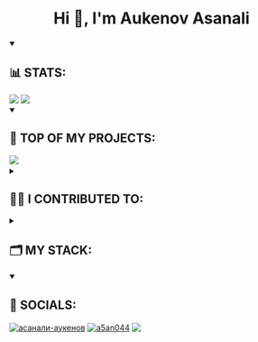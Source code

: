 <h1 align="center">Hi 👋, I'm Aukenov Asanali</h1>
<details open>
  <summary><h2>📊 STATS:</h2></summary>
  <img width=395px src="https://github-readme-stats.vercel.app/api?username=a5an&show_icons=true&theme=gotham&layout=compact"/>
  <img src="https://github-readme-stats.vercel.app/api/top-langs/?username=a5an&theme=gotham&layout=compact"/>
</details>

<details open>
  <summary><h2>💼 TOP OF MY PROJECTS:</h2></summary>
  <a href="https://github.com/a5an/BTW">
    <img width=400px src="https://github-readme-stats.vercel.app/api/pin/?username=A5an&repo=BTW&theme=gotham&show_owner=true"/>
  </a>
</details>

<details>
  <summary><h2>🤝🏻 I CONTRIBUTED TO:</h2></summary>
  <a href="https://github.com/markushha/x-desire">
    <img src="https://github-readme-stats.vercel.app/api/pin/?username=markushha&repo=x-desire&theme=gotham&show_owner=true"/>
  </a>
  <br/>
</details>

<details>
  <summary><h2>🗂 MY STACK:</h2></summary>
  <h3>⌨️ Programming and markdown languages</h3>
  <p align="left"> <a href="https://developer.android.com" target="_blank" rel="noreferrer"> <img src="https://raw.githubusercontent.com/devicons/devicon/master/icons/android/android-original-wordmark.svg" alt="android" width="40" height="40"/> </a> <a href="https://www.arduino.cc/" target="_blank" rel="noreferrer"> <img src="https://cdn.worldvectorlogo.com/logos/arduino-1.svg" alt="arduino" width="40" height="40"/> </a> <a href="https://www.w3schools.com/cpp/" target="_blank" rel="noreferrer"> <img src="https://raw.githubusercontent.com/devicons/devicon/master/icons/cplusplus/cplusplus-original.svg" alt="cplusplus" width="40" height="40"/> </a> <a href="https://www.w3schools.com/cs/" target="_blank" rel="noreferrer"> <img src="https://raw.githubusercontent.com/devicons/devicon/master/icons/csharp/csharp-original.svg" alt="csharp" width="40" height="40"/> </a> <a href="https://www.w3schools.com/css/" target="_blank" rel="noreferrer"> <img src="https://raw.githubusercontent.com/devicons/devicon/master/icons/css3/css3-original-wordmark.svg" alt="css3" width="40" height="40"/> </a> <a href="https://www.djangoproject.com/" target="_blank" rel="noreferrer"> <img src="https://cdn.worldvectorlogo.com/logos/django.svg" alt="django" width="40" height="40"/> </a> <a href="https://www.w3.org/html/" target="_blank" rel="noreferrer"> <img src="https://raw.githubusercontent.com/devicons/devicon/master/icons/html5/html5-original-wordmark.svg" alt="html5" width="40" height="40"/> </a> <a href="https://www.java.com" target="_blank" rel="noreferrer"> <img src="https://raw.githubusercontent.com/devicons/devicon/master/icons/java/java-original.svg" alt="java" width="40" height="40"/> </a> <a href="https://developer.mozilla.org/en-US/docs/Web/JavaScript" target="_blank" rel="noreferrer"> <img src="https://raw.githubusercontent.com/devicons/devicon/master/icons/javascript/javascript-original.svg" alt="javascript" width="40" height="40"/> </a> 
    <br/>
    <a href="https://kotlinlang.org" target="_blank" rel="noreferrer"> <img src="https://www.vectorlogo.zone/logos/kotlinlang/kotlinlang-icon.svg" alt="kotlin" width="40" height="40"/> </a> <a href="https://nestjs.com/" target="_blank" rel="noreferrer"> <img src="https://raw.githubusercontent.com/devicons/devicon/master/icons/nestjs/nestjs-plain.svg" alt="nestjs" width="40" height="40"/> </a> <a href="https://nextjs.org/" target="_blank" rel="noreferrer"> <img src="https://cdn.worldvectorlogo.com/logos/nextjs-2.svg" alt="nextjs" width="40" height="40"/> </a> <a href="https://www.nginx.com" target="_blank" rel="noreferrer"> <img src="https://raw.githubusercontent.com/devicons/devicon/master/icons/nginx/nginx-original.svg" alt="nginx" width="40" height="40"/> </a> <a href="https://nodejs.org" target="_blank" rel="noreferrer"> <img src="https://raw.githubusercontent.com/devicons/devicon/master/icons/nodejs/nodejs-original-wordmark.svg" alt="nodejs" width="40" height="40"/> </a> <a href="https://www.photoshop.com/en" target="_blank" rel="noreferrer"> <img src="https://raw.githubusercontent.com/devicons/devicon/master/icons/photoshop/photoshop-line.svg" alt="photoshop" width="40" height="40"/> </a> <a href="https://postman.com" target="_blank" rel="noreferrer"> <img src="https://www.vectorlogo.zone/logos/getpostman/getpostman-icon.svg" alt="postman" width="40" height="40"/> </a> <a href="https://www.python.org" target="_blank" rel="noreferrer"> <img src="https://raw.githubusercontent.com/devicons/devicon/master/icons/python/python-original.svg" alt="python" width="40" height="40"/> </a> <a href="https://www.typescriptlang.org/" target="_blank" rel="noreferrer"> <img src="https://raw.githubusercontent.com/devicons/devicon/master/icons/typescript/typescript-original.svg" alt="typescript" width="40" height="40"/> </a> </p>
  
  <h3>🛠 CI/CD tools</h3>
 <p align="left"> <a href="https://git-scm.com/" target="_blank" rel="noreferrer"> <img src="https://www.vectorlogo.zone/logos/git-scm/git-scm-icon.svg" alt="git" width="40" height="40"/> </a> <a href="https://www.docker.com/" target="_blank" rel="noreferrer"> <img src="https://raw.githubusercontent.com/devicons/devicon/master/icons/docker/docker-original-wordmark.svg" alt="docker" width="40" height="40"/> </a> </p>
  <h3>💿 Databases</h3>
<p align="left"> <a href="https://firebase.google.com/" target="_blank" rel="noreferrer"> <img src="https://www.vectorlogo.zone/logos/firebase/firebase-icon.svg" alt="firebase" width="40" height="40"/> </a> <a href="https://www.postgresql.org" target="_blank" rel="noreferrer"> <img src="https://raw.githubusercontent.com/devicons/devicon/master/icons/postgresql/postgresql-original-wordmark.svg" alt="postgresql" width="40" height="40"/> </a> <a href="https://www.sqlite.org/" target="_blank" rel="noreferrer"> <img src="https://www.vectorlogo.zone/logos/sqlite/sqlite-icon.svg" alt="sqlite" width="40" height="40"/> </a> </p>
  <h3>💻 OS</h3>
  <a href="https://www.linux.org/" target="_blank" rel="noreferrer"> <img src="https://raw.githubusercontent.com/devicons/devicon/master/icons/linux/linux-original.svg" alt="linux" width="40" height="40"/> </a>
  <a href="https://www.microsoft.com/en-us/software-download/windows10"> <img src="https://i.ibb.co.com/T4KcmJ7/icons8-windows-10-40.png"/> </a>

  <h3>🧩 TASK MANAGEMENT</h3>
  <img width="40" height="40" src="https://img.icons8.com/ios/40/notion.png" alt="notion"/>
  <img src="https://i.ibb.co.com/nB10mPV/icons8-todoist-40.png">
  <img src="https://i.ibb.co.com/H2gZ2q6/icons8-obsidian-40.png">
</details>

<details open>
  <summary><h2>🔗 SOCIALS:</h2></summary>
 <p> <a href="https://www.linkedin.com/in/%D0%B0%D1%81%D0%B0%D0%BD%D0%B0%D0%BB%D0%B8-%D0%B0%D1%83%D0%BA%D0%B5%D0%BD%D0%BE%D0%B2-1656ab198/" target="blank"><img align="center" src="https://raw.githubusercontent.com/rahuldkjain/github-profile-readme-generator/master/src/images/icons/Social/linked-in-alt.svg" alt="асанали-аукенов" height="30" width="40" /></a>
<a href="https://instagram.com/a5an044" target="blank"><img align="center" src="https://raw.githubusercontent.com/rahuldkjain/github-profile-readme-generator/master/src/images/icons/Social/instagram.svg" alt="a5an044" height="30" width="40" /></a>
   <a href="https://aukenovasanali1693@gmail.com/"> <img align="center" src="https://i.ibb.co.com/pQB4C5J/icons8-gmail-40.png"/> </a>
</p>
</details>



